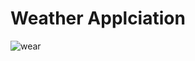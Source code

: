 ﻿# Weather Applciation

![wear](https://github.com/sharmaachintya/WeatherApp/assets/77210430/3eee0f7a-e0d5-43db-900d-4e89d7cf55d4)


